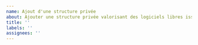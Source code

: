 ```yaml
---
name: Ajout d'une structure privée
about: Ajouter une structure privée valorisant des logiciels libres issus de l'ESR
title: ''
labels: ''
assignees: ''
---
```


<!-- URL de la structure privée portant le logiciel libre -->

<!-- URL vers le site du logiciel libre porté -->
